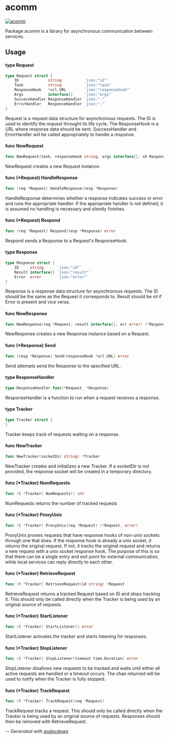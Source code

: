 # acomm

[![acomm](https://godoc.org/github.com/mistifyio/acomm?status.png)](https://godoc.org/github.com/mistifyio/acomm)

Package acomm is a library for asynchronous communication between services.

## Usage

#### type Request

```go
type Request struct {
	ID             string          `json:"id"`
	Task           string          `json:"task"`
	ResponseHook   *url.URL        `json:"responsehook"`
	Args           interface{}     `json:"args"`
	SuccessHandler ResponseHandler `json:"-"`
	ErrorHandler   ResponseHandler `json:"-"`
}
```

Request is a request data structure for asynchronous requests. The ID is used to
identify the request throught its life cycle. The ResponseHook is a URL where
response data should be sent. SuccessHandler and ErrorHandler will be called
appropriately to handle a response.

#### func  NewRequest

```go
func NewRequest(task, responseHook string, args interface{}, sh ResponseHandler, eh ResponseHandler) (*Request, error)
```
NewRequest creates a new Request instance.

#### func (*Request) HandleResponse

```go
func (req *Request) HandleResponse(resp *Response)
```
HandleResponse determines whether a response indicates success or error and runs
the appropriate handler. If the appropriate handler is not defined, it is
assumed no handling is necessary and silently finishes.

#### func (*Request) Respond

```go
func (req *Request) Respond(resp *Response) error
```
Respond sends a Response to a Request's ResponseHook.

#### type Response

```go
type Response struct {
	ID     string      `json:"id"`
	Result interface{} `json:"result"`
	Error  error       `json:"error"`
}
```

Response is a response data structure for asynchronous requests. The ID should
be the same as the Request it corresponds to. Result should be nil if Error is
present and vice versa.

#### func  NewResponse

```go
func NewResponse(req *Request, result interface{}, err error) (*Response, error)
```
NewResponse creates a new Response instance based on a Request.

#### func (*Response) Send

```go
func (resp *Response) Send(responseHook *url.URL) error
```
Send attempts send the Response to the specified URL.

#### type ResponseHandler

```go
type ResponseHandler func(*Request, *Response)
```

ResponseHandler is a function to run when a request receives a response.

#### type Tracker

```go
type Tracker struct {
}
```

Tracker keeps track of requests waiting on a response.

#### func  NewTracker

```go
func NewTracker(socketDir string) *Tracker
```
NewTracker creates and initializes a new Tracker. If a socketDir is not
provided, the response socket will be created in a temporary directory.

#### func (*Tracker) NumRequests

```go
func (t *Tracker) NumRequests() int
```
NumRequests returns the number of tracked requests

#### func (*Tracker) ProxyUnix

```go
func (t *Tracker) ProxyUnix(req *Request) (*Request, error)
```
ProxyUnix proxies requests that have response hooks of non-unix sockets through
one that does. If the response hook is already a unix socket, it returns the
original request. If not, it tracks the original request and returns a new
request with a unix socket response hook. The purpose of this is so that there
can be a single entry and exit point for external communication, while local
services can reply directly to each other.

#### func (*Tracker) RetrieveRequest

```go
func (t *Tracker) RetrieveRequest(id string) *Request
```
RetrieveRequest returns a tracked Request based on ID and stops tracking it.
This should only be called directly when the Tracker is being used by an
original source of requests.

#### func (*Tracker) StartListener

```go
func (t *Tracker) StartListener() error
```
StartListener activates the tracker and starts listening for responses.

#### func (*Tracker) StopListener

```go
func (t *Tracker) StopListener(timeout time.Duration) error
```
StopListener disallows new requests to be tracked and waits until either all
active requests are handled or a timeout occurs. The chan returned will be used
to notify when the Tracker is fully stopped.

#### func (*Tracker) TrackRequest

```go
func (t *Tracker) TrackRequest(req *Request)
```
TrackRequest tracks a request. This should only be called directly when the
Tracker is being used by an original source of requests. Responses should then
be removed with RetrieveRequest.

--
*Generated with [godocdown](https://github.com/robertkrimen/godocdown)*
